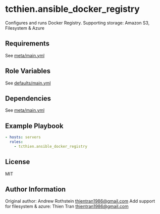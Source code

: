 tcthien.ansible_docker_registry
===============================

Configures and runs Docker Registry. Supporting storage: Amazon S3, Filesystem & Azure

Requirements
------------
See [meta/main.yml](https://github.com/tcthien/ansible-docker-registry/blob/master/meta/main.yml)


Role Variables
--------------

See [defaults/main.yml](https://github.com/tcthien/ansible-docker-registry/blob/master/defaults/main.yml)

Dependencies
------------

See [meta/main.yml](https://github.com/tcthien/ansible-docker-registry/blob/master/meta/main.yml)

Example Playbook
----------------

```yml
- hosts: servers
  roles:
    - tcthien.ansible_docker_registry
```

License
-------

MIT

Author Information
------------------
Original author: Andrew Rothstein <thientran1986@gmail.com>
Add support for filesystem & azure: Thien Tran <thientran1986@gmail.com>